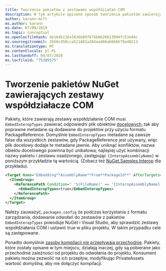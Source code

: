 ```yaml
---
title: Tworzenie pakietów z zestawami współdziałań COM
description: W tym artykule opisano sposób tworzenia pakietów zawierających zestawy współdziałacze COM
author: karann-msft
ms.author: karann
ms.date: 07/09/2019
ms.topic: conceptual
ms.openlocfilehash: de164b136a1636b89f674b8626613094fc53e04c
ms.sourcegitcommit: 2b50c450cca521681a384aa466ab666679a40213
ms.translationtype: MT
ms.contentlocale: pl-PL
ms.lasthandoff: 04/07/2020
ms.locfileid: "75385575"
---
```

# <a name="create-nuget-packages-that-contain-com-interop-assemblies"></a>Tworzenie pakietów NuGet zawierających zestawy współdziałacze COM

Pakiety, które zawierają zestawy współdziałanie COM musi `EmbedInteropTypes` zawierać odpowiedni plik obiektów [docelowych,](creating-a-package.md#include-msbuild-props-and-targets-in-a-package) tak aby poprawne metadane są dodawane do projektów przy użyciu formatu PackageReference. Domyślnie `EmbedInteropTypes` metadane są zawsze false dla wszystkich zestawów, gdy PackageReference jest używany, więc plik docelowy dodaje te metadane jawnie. Aby uniknąć konfliktów, nazwa obiektu docelowego powinna być unikatowa; najlepiej użyć kombinacji nazwy pakietu i zestawu osadzonego, zastępując `{InteropAssemblyName}` w poniższym przykładzie tą wartością. (Zobacz też [NuGet.Samples.Interop](https://github.com/NuGet/Samples/tree/master/NuGet.Samples.Interop) dla przykładu).

```xml
<Target Name="Embedding**AssemblyName**From**PackageId**" AfterTargets="ResolveReferences" BeforeTargets="FindReferenceAssembliesForReferences">
  <ItemGroup>
    <ReferencePath Condition=" '%(FileName)' == '{InteropAssemblyName}' AND '%(ReferencePath.NuGetPackageId)' == '$(MSBuildThisFileName)' ">
      <EmbedInteropTypes>true</EmbedInteropTypes>
    </ReferencePath>
  </ItemGroup>
</Target>
```

Należy zauważyć, `packages.config` że podczas korzystania z formatu zarządzania, dodawanie odwołań do zestawów z pakietów `EmbedInteropTypes` powoduje NuGet i Visual Studio, aby sprawdzić zestawy współdziałania COM i ustawić true w pliku projektu. W takim przypadku cele są zastępowane.

Ponadto domyślnie [zasoby kompilacji nie przepływają przechodnie](../consume-packages/package-references-in-project-files.md#controlling-dependency-assets). Pakiety, które zostały opisane w tym miejscu, działają inaczej, gdy są pobierane jako przechodnie zależności od projektu do odwołania do projektu. Konsument pakietu można zezwolić na ich przepływ, modyfikując PrivateAssets wartość domyślna, aby nie dołączyć kompilacji.

<a name="creating-the-package"></a>